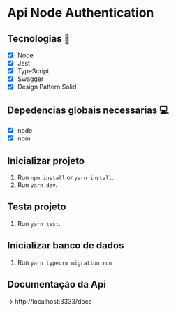 <h1 allign="center">
    Api Node Authentication
</h1>

## Tecnologias 🚀 

- [x] Node
- [x] Jest
- [x] TypeScript
- [x] Swagger
- [x] Design Pattern Solid

## Depedencias globais necessarias 💻

- [x] node 
- [x] npm  

## Inicializar projeto

1. Run `npm install` or `yarn install`.<br />
2. Run `yarn dev`.<br />

## Testa projeto

1. Run `yarn test`.<br />

## Inicializar banco de dados

1. Run `yarn typeorm migration:run` <br />

## Documentação da Api 
  -> http://localhost:3333/docs
